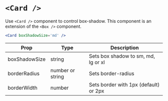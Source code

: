 # `<Card />`

Use `<Card />` component to control box-shadow.
This component is an extension of the `<Box />` component.

```jsx
<Card boxShadowSize='md' />
```

Prop | Type | Description
---|---|---
boxShadowSize | string | Sets box shadow to sm, md, lg or xl
borderRadius | number or string | Sets border-radius
borderWidth | number | Sets border with 1px (default) or 2px
